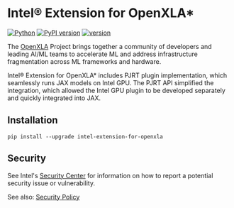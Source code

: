 # Intel® Extension for OpenXLA*

[![Python](https://img.shields.io/pypi/pyversions/intel_extension_for_openxla)](https://badge.fury.io/py/intel-extension-for-openxla)
[![PyPI version](https://badge.fury.io/py/intel-extension-for-openxla.svg)](https://badge.fury.io/py/intel-extension-for-openxla)
[![version](https://img.shields.io/github/v/release/intel/intel-extension-for-openxla?color=brightgreen)](https://github.com/intel/intel-extension-for-openxla/releases)

The [OpenXLA](https://github.com/openxla/xla) Project brings together a community of developers and leading AI/ML teams to accelerate ML and address infrastructure fragmentation across ML frameworks and hardware.

Intel® Extension for OpenXLA* includes PJRT plugin implementation, which seamlessly runs JAX models on Intel GPU. The PJRT API simplified the integration, which allowed the Intel GPU plugin to be developed separately and quickly integrated into JAX.

## Installation

```
pip install --upgrade intel-extension-for-openxla
```

## Security
See Intel's [Security Center](https://www.intel.com/content/www/us/en/security-center/default.html) for information on how to report a potential security issue or vulnerability.

See also: [Security Policy](https://github.com/intel/intel-extension-for-openxla/blob/main/security.md)
